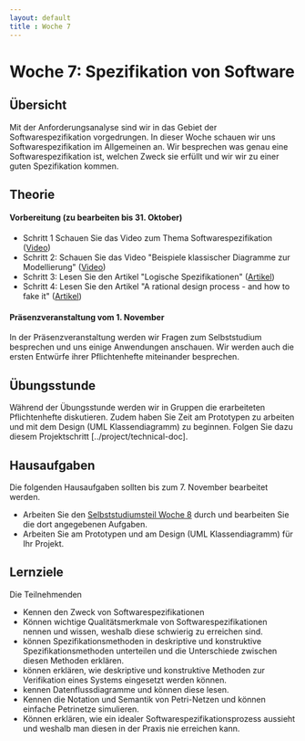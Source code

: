 ```yaml
---
layout: default
title : Woche 7
---
```


# Woche 7: Spezifikation von Software

## Übersicht

Mit der Anforderungsanalyse sind wir in das Gebiet der Softwarespezifikation vorgedrungen. In dieser Woche schauen wir uns Softwarespezifikation im Allgemeinen an.
Wir besprechen was genau eine Softwarespezifikation ist, welchen Zweck sie erfüllt und wir wir zu einer guten Spezifikation kommen.

## Theorie

#### Vorbereitung (zu bearbeiten bis 31. Oktober)

* Schritt 1 Schauen Sie das Video zum Thema Softwarespezifikation   ([Video](https://adam.unibas.ch/goto_adam_file_1486740_download.html))
* Schritt 2: Schauen Sie das Video "Beispiele klassischer Diagramme zur Modellierung"   ([Video](https://adam.unibas.ch/goto_adam_file_1486740_download.html))
* Schritt 3: Lesen Sie den Artikel "Logische Spezifikationen" ([Artikel](./articles/logic))
* Schritt 4: Lesen Sie den Artikel  "A rational design process - and how to fake it" ([Artikel](https://users.ece.utexas.edu/~perry/education/SE-Intro/fakeit.pdf))

#### Präsenzveranstaltung vom 1. November

In der Präsenzveranstaltung werden wir Fragen zum Selbststudium besprechen und uns einige Anwendungen anschauen. 
Wir werden auch die ersten Entwürfe ihrer Pflichtenhefte miteinander besprechen. 

## Übungsstunde

Während der Übungsstunde werden wir in Gruppen die erarbeiteten Pflichtenhefte diskutieren. Zudem haben Sie Zeit am Prototypen zu arbeiten und mit dem Design (UML Klassendiagramm) zu beginnen. Folgen Sie dazu diesem Projektschritt [../project/technical-doc]. 


## Hausaufgaben

Die folgenden Hausaufgaben sollten bis zum 7. November bearbeitet werden. 

* Arbeiten Sie den [Selbststudiumsteil Woche 8](../week8/index) durch und bearbeiten Sie die dort angegebenen Aufgaben. 
* Arbeiten Sie am Prototypen und am Design (UML Klassendiagramm) für Ihr Projekt.


## Lernziele

Die Teilnehmenden
- Kennen den Zweck von Softwarespezifikationen
- Können wichtige Qualitätsmerkmale von Softwarespezifikationen nennen und wissen, weshalb diese schwierig zu erreichen sind.
- können  Spezifikationsmethoden in deskriptive und konstruktive Spezifikationsmethoden unterteilen und die Unterschiede zwischen diesen Methoden erklären.
- können erklären, wie deskriptive und konstruktive Methoden zur Verifikation eines Systems eingesetzt werden können. 
- kennen Datenflussdiagramme und können diese lesen. 
- Kennen die Notation und Semantik von Petri-Netzen und können einfache Petrinetze simulieren. 
- Können erklären, wie ein idealer Softwarespezifikationsprozess aussieht und weshalb man diesen in der Praxis nie erreichen kann.


